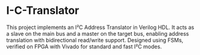 # I-C-Translator
This project implements an I²C Address Translator in Verilog HDL. It acts as a slave on the main bus and a master on the target bus, enabling address translation with bidirectional read/write support. Designed using FSMs, verified on FPGA with Vivado for standard and fast I²C modes.
